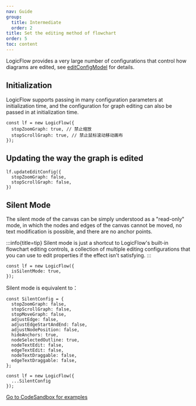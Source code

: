 ```yaml
---
nav: Guide
group:
  title: Intermediate
  order: 2
title: Set the editing method of flowchart
order: 5
toc: content
---
```


LogicFlow provides a very large number of configurations that control how diagrams are edited,
see [editConfigModel](../../api/editConfigModel.en.md) for details.

## Initialization

LogicFlow supports passing in many configuration parameters at initialization time, and the
configuration for graph editing can also be passed in at initialization time.

```tsx | pure
const lf = new LogicFlow({
  stopZoomGraph: true, // 禁止缩放
  stopScrollGraph: true, // 禁止鼠标滚动移动画布
});
```

## Updating the way the graph is edited

```tsx | pure
lf.updateEditConfig({
  stopZoomGraph: false,
  stopScrollGraph: false,
})
```

## Silent Mode

The silent mode of the canvas can be simply understood as a "read-only" mode, in which the nodes and
edges of the canvas cannot be moved, no text modification is possible, and there are no anchor
points.

:::info{title=tip}
Silent mode is just a shortcut to LogicFlow's built-in flowchart editing controls, a collection of
multiple editing configurations that you can use to edit properties if the effect isn't satisfying.
:::

```tsx | pure
const lf = new LogicFlow({
  isSilentMode: true,
});
```

Silent mode is equivalent to：

```tsx | pure
const SilentConfig = {
  stopZoomGraph: false,
  stopScrollGraph: false,
  stopMoveGraph: false,
  adjustEdge: false,
  adjustEdgeStartAndEnd: false,
  adjustNodePosition: false,
  hideAnchors: true,
  nodeSelectedOutline: true,
  nodeTextEdit: false,
  edgeTextEdit: false,
  nodeTextDraggable: false,
  edgeTextDraggable: false,
};

const lf = new LogicFlow({
  ...SilentConfig
});
```

<a href="https://codesandbox.io/embed/pedantic-microservice-db76o?fontsize=14&hidenavigation=1&theme=dark&view=preview"> Go to CodeSandbox for examples </a>
